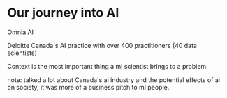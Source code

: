 # Our journey into AI
Omnia AI

Deloitte Canada's AI practice with over 400 practitioners (40 data scientists)

Context is the most important thing a ml scientist brings to a problem.

note: talked a lot about Canada's ai industry and the potential effects of ai on society, it was more of a business pitch to ml people.
